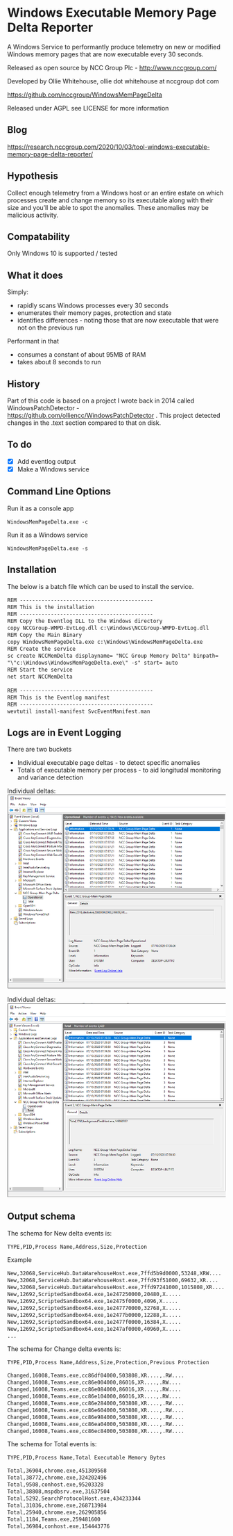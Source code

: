 Windows Executable Memory Page Delta Reporter
======================

A Windows Service to performantly produce telemetry on new or modified Windows memory pages that are now executable every 30 seconds.

Released as open source by NCC Group Plc - http://www.nccgroup.com/

Developed by Ollie Whitehouse, ollie dot whitehouse at nccgroup dot com

https://github.com/nccgroup/WindowsMemPageDelta

Released under AGPL see LICENSE for more information

Blog
-------------
https://research.nccgroup.com/2020/10/03/tool-windows-executable-memory-page-delta-reporter/

Hypothesis
-------------
Collect enough telemetry from a Windows host or an entire estate on which processes create and change memory so its executable along with their size and you’ll be able to spot the anomalies. These anomalies may be malicious activity.

Compatability
-------------
Only Windows 10 is supported / tested

What it does
-------------
Simply:
* rapidly scans Windows processes every 30 seconds
* enumerates their memory pages, protection and state
* identifies differences - noting those that are now executable that were not on the previous run

Performant in that
* consumes a constant of about 95MB of RAM
* takes about 8 seconds to run

History
-------------
Part of this code is based on a project I wrote back in 2014 called WindowsPatchDetector - https://github.com/olliencc/WindowsPatchDetector . This project detected changes in the .text section compared to that on disk.

To do
-------------
- [X] Add eventlog output
- [X] Make a Windows service

Command Line Options
-------------

Run it as a console app
```
WindowsMemPageDelta.exe -c
```

Run it as a Windows service
```
WindowsMemPageDelta.exe -s
```

Installation
-------------
The below is a batch file which can be used to install the service.

```
REM -------------------------------------------
REM This is the installation
REM -------------------------------------------
REM Copy the Eventlog DLL to the Windows directory
copy NCCGroup-WMPD-EvtLog.dll c:\Windows\NCCGroup-WMPD-EvtLog.dll
REM Copy the Main Binary
copy WindowsMemPageDelta.exe c:\Windows\WindowsMemPageDelta.exe
REM Create the service
sc create NCCMemDelta displayname= "NCC Group Memory Delta" binpath= "\"c:\Windows\WindowsMemPageDelta.exe\" -s" start= auto
REM Start the service
net start NCCMemDelta

REM -------------------------------------------
REM This is the Eventlog manifest
REM -------------------------------------------
wevtutil install-manifest SvcEventManifest.man
```

Logs are in Event Logging
-------------
There are two buckets
- Individual executable page deltas - to detect specific anomalies
- Totals of executable memory per process - to aid longitudal monitoring and variance detection

Individual deltas:
![Eventvwr Example for Deltas](https://raw.githubusercontent.com/nccgroup/WindowsMemPageDelta/master/images/Eventvwr.PNG)

Individual deltas:
![Eventvwr Example for Totals](https://raw.githubusercontent.com/nccgroup/WindowsMemPageDelta/master/images/Eventvwr2.PNG)

Output schema
-------------
The schema for New delta events is:
```
TYPE,PID,Process Name,Address,Size,Protection
```

Example
```
New,32068,ServiceHub.DataWarehouseHost.exe,7ffd5b9d0000,53248,XRW....
New,32068,ServiceHub.DataWarehouseHost.exe,7ffd93f51000,69632,XR....
New,32068,ServiceHub.DataWarehouseHost.exe,7ffd97241000,1015808,XR....
New,12692,ScriptedSandbox64.exe,1e247250000,20480,X.....
New,12692,ScriptedSandbox64.exe,1e2475f0000,4096,X.....
New,12692,ScriptedSandbox64.exe,1e247770000,32768,X.....
New,12692,ScriptedSandbox64.exe,1e2477b0000,12288,X.....
New,12692,ScriptedSandbox64.exe,1e2477f0000,16384,X.....
New,12692,ScriptedSandbox64.exe,1e247af0000,40960,X.....
...
```

The schema for Change delta events is:

```
TYPE,PID,Process Name,Address,Size,Protection,Previous Protection
```

```
Changed,16008,Teams.exe,cc86df04000,503808,XR....,.RW....
Changed,16008,Teams.exe,cc86e004000,86016,XR....,.RW....
Changed,16008,Teams.exe,cc86e084000,86016,XR....,.RW....
Changed,16008,Teams.exe,cc86e104000,86016,XR....,.RW....
Changed,16008,Teams.exe,cc86e284000,503808,XR....,.RW....
Changed,16008,Teams.exe,cc86e604000,503808,XR....,.RW....
Changed,16008,Teams.exe,cc86e984000,503808,XR....,.RW....
Changed,16008,Teams.exe,cc86ea04000,503808,XR....,.RW....
Changed,16008,Teams.exe,cc86ec84000,503808,XR....,.RW....
```

The schema for Total events is:
```
TYPE,PID,Process Name,Total Executable Memory Bytes
```

```
Total,36904,chrome.exe,451309568
Total,38772,chrome.exe,324202496
Total,9508,conhost.exe,95203328
Total,38808,mspdbsrv.exe,31637504
Total,5292,SearchProtocolHost.exe,434233344
Total,31036,chrome.exe,268713984
Total,25940,chrome.exe,262905856
Total,1184,Teams.exe,259481600
Total,36984,conhost.exe,154443776
```